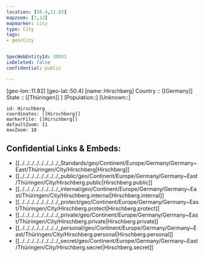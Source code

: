 ```yaml
---
location: [50.4,11.82] 
mapzoom: [7,12] 
mapmarker: city 
type: City
tags:
- geo/City


SpocWebEntityId: 30951
isDeleted: false
confidential: public

---
```

[geo-lon::11.82] 
[geo-lat::50.4] 
[name::Hirschberg] 
Country :: [[Germany]]  
State :: [[Thüringen]] ] 
[Population::] 
[Unknown::] 


```leaflet
id: Hirschberg
coordinates: [[Hirschberg]] 
markerFile: [[Hirschberg]] 
defaultZoom: 11 
maxZoom: 18
```


## Confidential Links & Embeds: 
- [[../../../../../../../../_Standards/geo/Continent/Europe/Germany/Germany~East/Thüringen/City/Hirschberg|Hirschberg]] 
- [[../../../../../../../../_public/geo/Continent/Europe/Germany/Germany~East/Thüringen/City/Hirschberg.public|Hirschberg.public]] 
- [[../../../../../../../../_internal/geo/Continent/Europe/Germany/Germany~East/Thüringen/City/Hirschberg.internal|Hirschberg.internal]] 
- [[../../../../../../../../_protect/geo/Continent/Europe/Germany/Germany~East/Thüringen/City/Hirschberg.protect|Hirschberg.protect]] 
- [[../../../../../../../../_private/geo/Continent/Europe/Germany/Germany~East/Thüringen/City/Hirschberg.private|Hirschberg.private]] 
- [[../../../../../../../../_personal/geo/Continent/Europe/Germany/Germany~East/Thüringen/City/Hirschberg.personal|Hirschberg.personal]] 
- [[../../../../../../../../_secret/geo/Continent/Europe/Germany/Germany~East/Thüringen/City/Hirschberg.secret|Hirschberg.secret]] 
